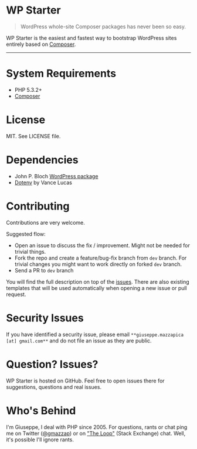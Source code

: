 WP Starter
==========

> WordPress whole-site Composer packages has never been so easy.

WP Starter is the easiest and fastest way to bootstrap WordPress sites entirely based on
[Composer](https://getcomposer.org/).

---

# System Requirements

 - PHP 5.3.2+
 - [Composer](https://getcomposer.org/)

# License

MIT. See LICENSE file.

# Dependencies

 - John P. Bloch [WordPress package](https://github.com/johnpbloch/wordpress)
 - [Dotenv](https://github.com/vlucas/phpdotenv) by Vance Lucas

# Contributing

Contributions are very welcome.

Suggested flow:

 - Open an issue to discuss the fix / improvement. Might not be needed for 
 trivial things.
 - Fork the repo and create a feature/bug-fix branch from `dev` branch. 
 For trivial changes you might want to work directly on forked `dev` branch.
 - Send a PR to `dev` branch

You will find the full description on top of the [issues](issues). There are 
also existing templates that will be used automatically when opening a new 
issue or pull request.

# Security Issues

If you have identified a security issue, please email 
`**giuseppe.mazzapica [at] gmail.com**` and do not
file an issue as they are public.

# Question? Issues?

WP Starter is hosted on GitHub. Feel free to open issues there for suggestions, 
questions and real issues.

# Who's Behind

I'm Giuseppe, I deal with PHP since 2005. For questions, rants or chat ping me 
on Twitter ([@gmazzap](https://twitter.com/gmazzap)) or on 
["The Loop"](http://chat.stackexchange.com/rooms/6/the-loop) (Stack Exchange) chat. 
Well, it's possible I'll ignore rants.
